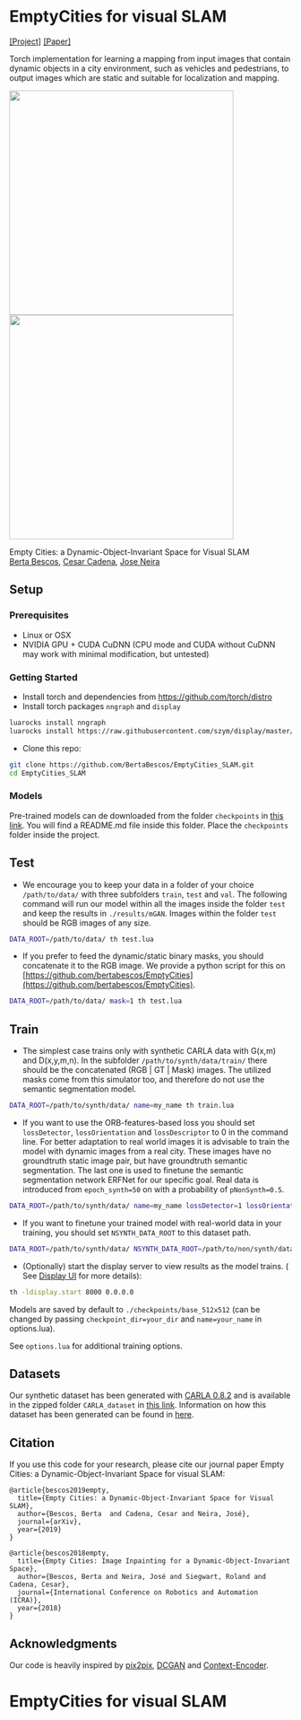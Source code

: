 
# EmptyCities for visual SLAM

[[Project]](https://bertabescos.github.io/EmptyCities/)   [[Paper]]()

Torch implementation for learning a mapping from input images that contain dynamic objects in a city environment, such as vehicles and pedestrians, to output images which are static and suitable for localization and mapping. 

<img src="imgs/CARLA.gif" width="400px" /> <img src="imgs/CITYSCAPES.gif" width="400px" />

Empty Cities: a Dynamic-Object-Invariant Space for Visual SLAM  
[Berta Bescos](https://bertabescos.github.io/), [Cesar Cadena](http://n.ethz.ch/~cesarc/), [Jose Neira](http://webdiis.unizar.es/~neira/)

## Setup

### Prerequisites
- Linux or OSX
- NVIDIA GPU + CUDA CuDNN (CPU mode and CUDA without CuDNN may work with minimal modification, but untested)

### Getting Started
- Install torch and dependencies from https://github.com/torch/distro
- Install torch packages `nngraph` and `display`
```bash
luarocks install nngraph
luarocks install https://raw.githubusercontent.com/szym/display/master/display-scm-0.rockspec
```
- Clone this repo:
```bash
git clone https://github.com/BertaBescos/EmptyCities_SLAM.git
cd EmptyCities_SLAM
```

### Models
Pre-trained models can de downloaded from the folder `checkpoints` in [this link](https://drive.google.com/drive/folders/1aDO7_HtVkCncGew9ZMpDJ9KCT4fYD8hm?usp=sharing). You will find a README.md file inside this folder. Place the `checkpoints` folder inside the project. 

## Test

- We encourage you to keep your data in a folder of your choice `/path/to/data/` with three subfolders `train`, `test` and `val`. The following command will run our model within all the images inside the folder `test` and keep the results in `./results/mGAN`. Images within the folder `test` should be RGB images of any size.
```bash
DATA_ROOT=/path/to/data/ th test.lua
```
- If you prefer to feed the dynamic/static binary masks, you should concatenate it to the RGB image. We provide a python script for this on [https://github.com/bertabescos/EmptyCities](https://github.com/bertabescos/EmptyCities).
```bash
DATA_ROOT=/path/to/data/ mask=1 th test.lua
```

## Train

- The simplest case trains only with synthetic CARLA data with G(x,m) and D(x,y,m,n). In the subfolder `/path/to/synth/data/train/` there should be the concatenated (RGB | GT | Mask) images. The utilized masks come from this simulator too, and therefore do not use the semantic segmentation model.
```bash
DATA_ROOT=/path/to/synth/data/ name=my_name th train.lua
```
- If you want to use the ORB-features-based loss you should set `lossDetector`, `lossOrientation` and `lossDescriptor` to 0 in the command line. For better adaptation to real world images it is advisable to train the model with dynamic images from a real city. These images have no groundtruth static image pair, but have groundtruth semantic segmentation. The last one is used to finetune the semantic segmentation network ERFNet for our specific goal. Real data is introduced from `epoch_synth=50` on with a probability of `pNonSynth=0.5`.
```bash
DATA_ROOT=/path/to/synth/data/ name=my_name lossDetector=1 lossOrientation=1 lossDescriptor=1 th train.lua
```
- If you want to finetune your trained model with real-world data in your training, you should set `NSYNTH_DATA_ROOT` to this dataset path.
```bash
DATA_ROOT=/path/to/synth/data/ NSYNTH_DATA_ROOT=/path/to/non/synth/data/ continue_train=1 name=my_name th train.lua
```
- (Optionally) start the display server to view results as the model trains. ( See [Display UI](#display-ui) for more details):
```bash
th -ldisplay.start 8000 0.0.0.0
```

Models are saved by default to `./checkpoints/base_512x512` (can be changed by passing `checkpoint_dir=your_dir` and `name=your_name` in options.lua).

See `options.lua` for additional training options.

## Datasets
Our synthetic dataset has been generated with [CARLA 0.8.2](https://drive.google.com/file/d/1ZtVt1AqdyGxgyTm69nzuwrOYoPUn_Dsm/view) and is available in the zipped folder `CARLA_dataset` in [this link](https://drive.google.com/drive/folders/1aDO7_HtVkCncGew9ZMpDJ9KCT4fYD8hm?usp=sharing). Information on how this dataset has been generated can be found in [here](https://github.com/bertabescos/EmptyCities).


## Citation
If you use this code for your research, please cite our journal paper Empty Cities: a Dynamic-Object-Invariant Space for visual SLAM</a>:

```
@article{bescos2019empty,
  title={Empty Cities: a Dynamic-Object-Invariant Space for Visual SLAM},
  author={Bescos, Berta  and Cadena, Cesar and Neira, José},
  journal={arXiv},
  year={2019}
}
```

```
@article{bescos2018empty,
  title={Empty Cities: Image Inpainting for a Dynamic-Object-Invariant Space},
  author={Bescos, Berta and Neira, José and Siegwart, Roland and Cadena, Cesar},
  journal={International Conference on Robotics and Automation (ICRA)},
  year={2018}
}
```


## Acknowledgments
Our code is heavily inspired by [pix2pix](https://github.com/phillipi/pix2pix), [DCGAN](https://github.com/soumith/dcgan.torch) and [Context-Encoder](https://github.com/pathak22/context-encoder).

# EmptyCities for visual SLAM
